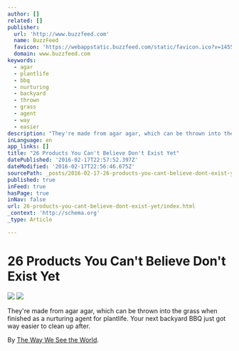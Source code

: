 ```yaml
---
author: []
related: []
publisher:
  url: 'http://www.buzzfeed.com'
  name: BuzzFeed
  favicon: 'https://webappstatic.buzzfeed.com/static/favicon.ico?v=1455740528'
  domain: www.buzzfeed.com
keywords:
  - agar
  - plantlife
  - bbq
  - nurturing
  - backyard
  - thrown
  - grass
  - agent
  - way
  - easier
description: "They're made from agar agar, which can be thrown into the grass when finished as a nurturing agent for plantlife. Your next backyard BBQ just got way easier to clean up after. By The Way We See the World."
inLanguage: en
app_links: []
title: "26 Products You Can't Believe Don't Exist Yet"
datePublished: '2016-02-17T22:57:52.397Z'
dateModified: '2016-02-17T22:56:46.675Z'
sourcePath: _posts/2016-02-17-26-products-you-cant-believe-dont-exist-yet.md
published: true
inFeed: true
hasPage: true
inNav: false
url: 26-products-you-cant-believe-dont-exist-yet/index.html
_context: 'http://schema.org'
_type: Article

---
```

# 26 Products You Can't Believe Don't Exist Yet
![](https://img.buzzfeed.com/buzzfeed-static/static/enhanced/webdr02/2013/9/4/14/grid-cell-21942-1378318220-1.jpg)
![](https://img.buzzfeed.com/buzzfeed-static/static/enhanced/webdr02/2013/9/4/14/grid-cell-21942-1378318222-3.jpg)

They're made from agar agar, which can be thrown into the grass when finished as a nurturing agent for plantlife. Your next backyard BBQ just got way easier to clean up after.

By [The Way We See the World][0].

[0]: http://www.thewayweseetheworld.com/